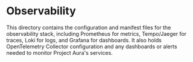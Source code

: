 # Observability

This directory contains the configuration and manifest files for the observability stack, including Prometheus for metrics, Tempo/Jaeger for traces, Loki for logs, and Grafana for dashboards. It also holds OpenTelemetry Collector configuration and any dashboards or alerts needed to monitor Project Aura's services.
